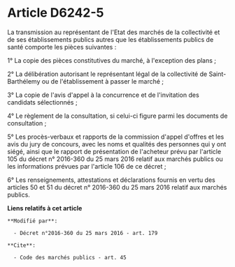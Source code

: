 # Article D6242-5

La transmission au représentant de l'Etat des marchés de la collectivité et de ses établissements publics autres que les
établissements publics de santé comporte les pièces suivantes : 

1° La copie des pièces constitutives du marché, à l'exception des plans ; 

2° La délibération autorisant le représentant légal de la collectivité de Saint-Barthélemy ou de l'établissement à passer le
marché ; 

3° La copie de l'avis d'appel à la concurrence et de l'invitation des candidats sélectionnés ; 

4° Le règlement de la consultation, si celui-ci figure parmi les documents de consultation ; 

5° Les procès-verbaux et rapports de la commission d'appel d'offres et les avis du jury de concours, avec les noms et
qualités des personnes qui y ont siégé, ainsi que le rapport de présentation de l'acheteur prévu par l'article 105 du décret
n° 2016-360 du 25 mars 2016 relatif aux marchés publics ou les informations prévues par l'article 106 de ce décret ; 

6° Les renseignements, attestations et déclarations fournis en vertu des articles 50 et 51 du décret n° 2016-360 du 25 mars
2016 relatif aux marchés publics.

**Liens relatifs à cet article**

	**Modifié par**:

	  - Décret n°2016-360 du 25 mars 2016 - art. 179

	**Cite**:

	  - Code des marchés publics - art. 45
